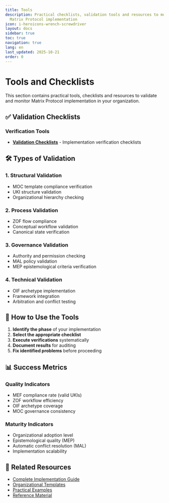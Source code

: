```yaml
---
title: Tools
description: Practical checklists, validation tools and resources to monitor
  Matrix Protocol implementation
icon: i-heroicons-wrench-screwdriver
layout: docs
sidebar: true
toc: true
navigation: true
lang: en
last_updated: 2025-10-21
order: 0
---
```

# Tools and Checklists

This section contains practical tools, checklists and resources to validate and monitor Matrix Protocol implementation in your organization.

## ✅ Validation Checklists

### Verification Tools
- **[Validation Checklists](./validation-checklists)** - Implementation verification checklists

## 🛠️ Types of Validation

### 1. Structural Validation
- MOC template compliance verification
- UKI structure validation
- Organizational hierarchy checking

### 2. Process Validation
- ZOF flow compliance
- Conceptual workflow validation
- Canonical state verification

### 3. Governance Validation
- Authority and permission checking
- MAL policy validation
- MEP epistemological criteria verification

### 4. Technical Validation
- OIF archetype implementation
- Framework integration
- Arbitration and conflict testing

## 🎯 How to Use the Tools

1. **Identify the phase** of your implementation
2. **Select the appropriate checklist**
3. **Execute verifications** systematically
4. **Document results** for auditing
5. **Fix identified problems** before proceeding

## 📊 Success Metrics

### Quality Indicators
- MEF compliance rate (valid UKIs)
- ZOF workflow efficiency
- OIF archetype coverage
- MOC governance consistency

### Maturity Indicators
- Organizational adoption level
- Epistemological quality (MEP)
- Automatic conflict resolution (MAL)
- Implementation scalability

## 📖 Related Resources

- [Complete Implementation Guide](..)
- [Organizational Templates](../templates)
- [Practical Examples](../examples)
- [Reference Material](../reference)